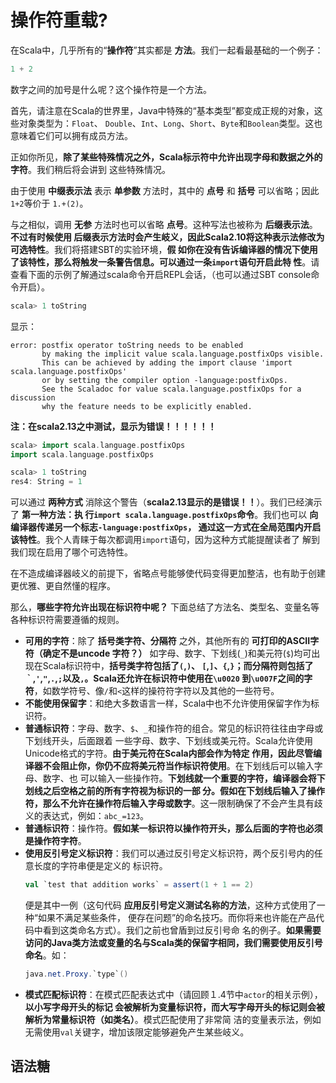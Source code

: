 操作符重载?
===================================================================================
在Scala中，几乎所有的“**操作符**”其实都是 **方法**。我们一起看最基础的一个例子：
```scala
1 + 2
```
数字之间的加号是什么呢？这个操作符是一个方法。

首先，请注意在Scala的世界里，Java中特殊的“基本类型”都变成正规的对象，这些对象类型为：`Float`、
`Double`、`Int`、`Long`、`Short`、`Byte`和`Boolean`类型。这也意味着它们可以拥有成员方法。

正如你所见，**除了某些特殊情况之外，Scala标示符中允许出现字母和数据之外的字符**。我们稍后将会讲到
这些特殊情况。

由于使用 **中缀表示法** 表示 **单参数** 方法时，其中的 **点号** 和 **括号** 可以省略；因此`1+2`等价于
`1.+(2)`。

与之相似，调用 **无参** 方法时也可以省略 **点号**。这种写法也被称为 **后缀表示法**。**不过有时候使用
后缀表示方法时会产生岐义，因此Scala2.10将这种表示法修改为可选特性**。我们将搭建SBT的实验环境，**假
如你在没有告诉编译器的情况下使用了该特性，那么将触发一条警告信息。可以通过一条`import`语句开启此特
性**。请查看下面的示例了解通过scala命令开启REPL会话，（也可以通过SBT console命令开启）。
```scala
scala> 1 toString
```
显示：
```
error: postfix operator toString needs to be enabled
       by making the implicit value scala.language.postfixOps visible.
       This can be achieved by adding the import clause 'import scala.language.postfixOps'
       or by setting the compiler option -language:postfixOps.
       See the Scaladoc for value scala.language.postfixOps for a discussion
       why the feature needs to be explicitly enabled.
```
**注：在scala2.13之中测试，显示为错误！！！！！！**

```scala
scala> import scala.language.postfixOps
import scala.language.postfixOps

scala> 1 toString
res4: String = 1
```
可以通过 **两种方式** 消除这个警告（**scala2.13显示的是错误！！**）。我们已经演示了 **第一种方法：执
行`import scala.language.postfixOps`命令**。我们也可以 **向编译器传递另一个标志`-language:postfixOps`，
通过这一方式在全局范围内开启该特性**。我个人青睐于每次都调用`import`语句，因为这种方式能提醒读者了
解到我们现在启用了哪个可选特性。

在不造成编译器岐义的前提下，省略点号能够使代码变得更加整洁，也有助于创建更优雅、更自然懂的程序。

那么，**哪些字符允许出现在标识符中呢？** 下面总结了方法名、类型名、变量名等各种标识符需要遵循的规则。
+ **可用的字符**：除了 **括号类字符、分隔符** 之外，其他所有的 **可打印的ASCII字符（确定不是uncode
字符？）** 如字母、数字、下划线(`_`)和美元符(`$`)均可出现在Scala标识符中，**括号类字符包括了`(`,`)`、
`[`,`]`、`{`,`}`；而分隔符则包括了`｀`,`'`,`"`,`.`,`;`以及`,`。Scala还允许在标识符中使用在`\u0020`
到`\u007F`之间的字符**，如数学符号、像`/`和`<`这样的操符符字符以及其他的一些符号。
+ **不能使用保留字**：和绝大多数语言一样，Scala中也不允许使用保留字作为标识符。
+ **普通标识符**：字母、数字、`$`、`_`和操作符的组合。常见的标识符往往由字母或下划线开头，后面跟着
一些字母、数字、下划线或美元符。Scala允许使用Unicode格式的字符。**由于美元符在Scala内部会作为特定
作用，因此尽管编译器不会阻止你，你仍不应将美元符当作标识符使用**。在下划线后可以输入字母、数字、也
可以输入一些操作符。**下划线就一个重要的字符，编译器会将下划线之后空格之前的所有字符视为标识的一部
分。假如在下划线后输入了操作符，那么不允许在操作符后输入字母或数字**。这一限制确保了不会产生具有歧
义的表达式，例如：`abc_=123`。
+ **普通标识符**：操作符。**假如某一标识符以操作符开头，那么后面的字符也必须是操作符字符**。
+ **使用反引号定义标识符**：我们可以通过反引号定义标识符，两个反引号内的任意长度的字符串便是定义的
标识符。
    ```scala
    val `test that addition works` = assert(1 + 1 == 2)
    ```
    便是其中一例（这句代码 **应用反引号定义测试名称的方法**，这种方式使用了一种“如果不满足某些条件，
    便存在问题”的命名技巧。而你将来也许能在产品代码中看到这类命名方式）。我们之前也曾盾到过反引号命
    名的例子。**如果需要访问的Java类方法或变量的名与Scala类的保留字相同，我们需要使用反引号命名**。如：
    ```java
    java.net.Proxy.`type`()
    ```
+ **模式匹配标识符**：在模式匹配表达式中（请回顾１.4节中`actor`的相关示例），**以小写字母开头的标记
会被解析为变量标识符，而大写字母开头的标记则会被解析为常量标识符（如类名）**。模式匹配使用了非常简
洁的变量表示法，例如无需使用`val`关键字，增加该限定能够避免产生某些岐义。

## 语法糖


